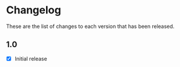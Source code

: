 # Changelog
These are the list of changes to each version that has been released.

## 1.0
- [x] Initial release